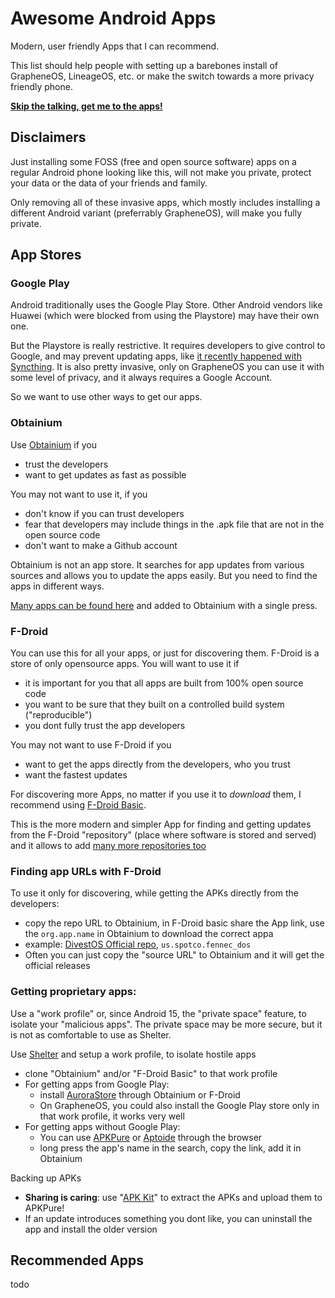 # Awesome Android Apps
Modern, user friendly Apps that I can recommend.

This list should help people with setting up a barebones install of GrapheneOS, LineageOS, etc. or make the switch towards a more privacy friendly phone.

[**Skip the talking, get me to the apps!**](https://github.com/boredsquirrel/awesome-android-apps/blob/main/README.md#recommended-apps)

## Disclaimers
Just installing some FOSS (free and open source software) apps on a regular Android phone looking like this, will not make you private, protect your data or the data of your friends and family.

Only removing all of these invasive apps, which mostly includes installing a different Android variant (preferrably GrapheneOS), will make you fully private.

## App Stores
### Google Play
Android traditionally uses the Google Play Store. Other Android vendors like Huawei (which were blocked from using the Playstore) may have their own one.

But the Playstore is really restrictive. It requires developers to give control to Google, and may prevent updating apps, like [it recently happened with Syncthing](https://github.com/syncthing/syncthing-android/issues/2064). It is also pretty invasive, only on GrapheneOS you can use it with some level of privacy, and it always requires a Google Account.

So we want to use other ways to get our apps.

### Obtainium
Use [Obtainium](https://github.com/ImranR98/Obtainium/releases/latest) if you
- trust the developers
- want to get updates as fast as possible

You may not want to use it, if you
- don't know if you can trust developers
- fear that developers may include things in the .apk file that are not in the open source code
- don't want to make a Github account

Obtainium is not an app store. It searches for app updates from various sources and allows you to update the apps easily. But you need to find the apps in different ways.

[Many apps can be found here](https://apps.obtainium.imranr.dev/) and added to Obtainium with a single press.

### F-Droid
You can use this for all your apps, or just for discovering them. F-Droid is a store of only opensource apps. You will want to use it if
- it is important for you that all apps are built from 100% open source code
- you want to be sure that they built on a controlled build system ("reproducible")
- you dont fully trust the app developers

You may not want to use F-Droid if you
- want to get the apps directly from the developers, who you trust
- want the fastest updates

For discovering more Apps, no matter if you use it to *download* them, I recommend using [F-Droid Basic](https://f-droid.org/en/packages/org.fdroid.basic/).

This is the more modern and simpler App for finding and getting updates from the F-Droid "repository" (place where software is stored and served) and it allows to add [many more repositories too](https://forum.f-droid.org/t/known-repositories/721)

### Finding app URLs with F-Droid
To use it only for discovering, while getting the APKs directly from the developers:
- copy the repo URL to Obtainium, in F-Droid basic share the App link, use the `org.app.name` in Obtainium to download the correct appa
- example: [DivestOS Official repo](https://divestos.org/apks/official/fdroid/repo), `us.spotco.fennec_dos`
- Often you can just copy the "source URL" to Obtainium and it will get the official releases

### Getting proprietary apps:
Use a "work profile" or, since Android 15, the "private space" feature, to isolate your "malicious apps". The private space may be more secure, but it is not as comfortable to use as Shelter.

Use [Shelter](https://gitea.angry.im/PeterCxy/Shelter) and setup a work profile, to isolate hostile apps
- clone "Obtainium" and/or "F-Droid Basic" to that work profile
- For getting apps from Google Play:
  - install [AuroraStore](https://apps.obtainium.imranr.dev/) through Obtainium or F-Droid
  - On GrapheneOS, you could also install the Google Play store only in that work profile, it works very well
- For getting apps without Google Play:
  - You can use [APKPure](https://apkpure.com) or [Aptoide](https://aptoide.com) through the browser
  - long press the app's name in the search, copy the link, add it in Obtainium

Backing up APKs
- **Sharing is caring**: use "[APK Kit](https://github.com/ghmxr/apkextractor)" to extract the APKs and upload them to APKPure!
- If an update introduces something you dont like, you can uninstall the app and install the older version

## Recommended Apps
todo
